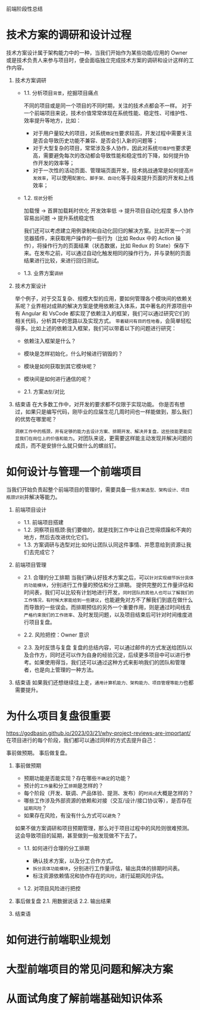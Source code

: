 前端阶段性总结

# 技术方案的调研和设计过程

技术方案设计属于架构能力中的一种，当我们开始作为某些功能/应用的 Owner 或是技术负责人来参与项目时，便会面临独立完成技术方案的调研和设计这样的工作内容。

1. 技术方案调研

   - 1.1. 分析项目`背景`，挖掘项目痛点

     不同的项目或是同一个项目的不同时期，关注的技术点都会不一样。
     对于一个前端项目来说，技术价值常常体现在系统性能、稳定性、可维护性、效率提升等地方，比如：

     - 对于用户量较大的项目，对系统`稳定性`要求较高，开发过程中需要关注是否会导致历史功能不兼容、是否会引入新的问题等；
     - 对于大型复杂的项目，常常涉及多人协作，因此对系统`可维护性`要求更高，需要避免每次的改动都会导致性能和稳定性的下降，如何提升协作开发的效率等；
     - 对于一次性的活动页面、管理端页面开发，技术挑战通常是如何提高`开发效率`，可以使用`配置化、脚手架、自动化`等手段来提升页面的开发和上线效率；

   - 1.2. `现状`分析

     加载慢 -> 首屏加载耗时优化
     开发效率低 -> 提升项目自动化程度
     多人协作容易出问题 -> 提升系统稳定性

     我们还可以考虑建立用例录制和自动化回归的解决方案。比如开发一个浏览器插件，来获取用户操作的一些行为（比如 Redux 中的 Action 操作），将操作行为的页面结果（状态数据，比如 Redux 的 State）保存下来。在发布之前，可以通过自动化触发相同的操作行为，并与录制的页面结果进行比较，来进行回归测试。

   - 1.3. 业界方案`调研`

2. 技术方案设计

   举个例子，对于交互复杂、规模大型的应用，要如何管理各个模块间的依赖关系呢？业界相对成熟的解决方案是使用依赖注入体系，其中著名的开源项目中有 Angular 和 VsCode 都实现了依赖注入的框架，我们可以通过研究它们的相关代码，分析其中的思路以及实现方式。
   `带着疑问有目的性地看`，会简单轻松得多。比如上述的依赖注入框架，我们可以带着以下的问题进行研究：

   - 依赖注入框架是什么？
   - 模块是怎样初始化，什么时候进行销毁的？
   - 模块是如何获取到其它模块呢？
   - 模块间是如何进行通信的呢？

   - 2.1. 方案`选型`/对比

3. 结束语
   在大多数工作中，对开发的要求都不仅限于实现功能。
   你是否有想过，如果只是编写代码，刚毕业的应届生花几周时间也一样能做到，那么我们的优势在哪里呢？

   `洞察工作中的瓶颈，并有足够的能力去设计方案、排期开发、解决并复盘，这些技能更能突显我们在岗位上的价值和能力`。对团队来说，更需要这样能主动发现并解决问题的成员，而不是安排什么就只做什么的螺丝钉。

# 如何设计与管理一个前端项目

当我们开始负责起整个前端项目的管理时，需要具备一些`方案选型、架构设计、项目瓶颈识别`并解决等能力。

1. 前端项目设计
   - 1.1. 前端项目搭建
   - 1.2. 洞察项目瓶颈:我们要做的，就是找到工作中让自己觉得烦躁和不爽的地方，然后去改进优化它们。
   - 1.3. 方案调研与选型对比:如何让团队认同这件事情、并愿意给到资源让我们去完成它？
2. 前端项目管理

   - 2.1. 合理的分工排期
     当我们确认好技术方案之后，可以`针对实现细节拆分具体的功能模块`，分别进行工作量的预估和分工排期。
     提供完整的工作量评估和时间表，我们可以比较有计划地进行开发，`同时团队的其他人也可以了解我们的工作情况，有时候大家能给到一些建议`，也能避免对方不了解我们到底在做什么而导致的一些误会。而排期预估的另外一个重要作用，则是通过时间线去`严格约束我们的工作效率`、及时发现问题，以及项目结束后可针对时间维度进行项目复盘。

   - 2.2. 风险把控：Owner 意识
   - 2.3. 及时反馈与复盘
     复盘的总结内容，可以通过邮件的方式发送给团队以及合作方，同时还可以作为自身的经验沉淀，后续更多项目中可以进行参考。如果使用得当，我们还可以通过这种方式来影响我们的团队和管理者，也是向上管理的一种方法。

3. 结束语
   如果我们还想继续往上走，`通用计算机能力、架构能力、项目管理等能力`也都需要提升。

# 为什么项目复盘很重要

https://godbasin.github.io/2023/03/21/why-project-reviews-are-important/
在项目进行的每个阶段，我们都可以通过同样的方式去提升自己：

事前做预期。
事后做复盘。

1. 事前做预期

   - 预期功能是否能实现？存在哪些`不确定`的功能？
   - 预计的`工作量`和分工`排期`是怎样的？
   - 每个阶段（开发、联调、产品体验、提测、发布）的`时间点`大概是怎样的？
   - 哪些工作涉及外部资源的依赖和对接（交互/设计/接口协议等），是否存在`延期风险`？
   - 如果存在风险，有没有什么方式可以`避免`？

   如果不做方案调研和项目预期管理，那么对于项目过程中的风险则很难预测。这会导致项目的延期，甚至做到一般发现做不下去了。

   - 1.1. 如何进行合理的分工排期

     - 确认技术方案，以及分工合作方式。
     - `拆分具体功能模块`，分别进行工作量评估，输出具体的排期时间表。
     - 标注资源依赖情况和协作存在的`风险`，进行延期风险评估。

   - 1.2. 对项目风险进行把控

2. 事后做复盘
   2.1. 用数据说话
   2.2. 输出结果
3. 结束语

# 如何进行前端职业规划

# 大型前端项目的常见问题和解决方案

# 从面试角度了解前端基础知识体系
